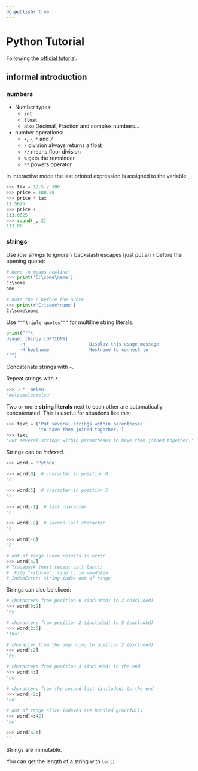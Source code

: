 ```yaml
---
dg-publish: true
---
```

# Python Tutorial

Following the [official tutorial](https://docs.python.org/3/tutorial/).

## informal introduction

### numbers

- Number types: 
    - `int`
    - `float`
    - also Decimal, Fraction and complex numbers...
- number operations:
    - `+`, `-`, `*` and `/`
    - `/` division always returns a float
    - `//` means floor division
    - `%` gets the remainder
    - `**` powers operator

In interactive mode the last printed expression is assigned to the variable `_`.

```python
>>> tax = 12.5 / 100
>>> price = 100.50
>>> price * tax
12.5625
>>> price + _
113.0625
>>> round(_, 2)
113.06
```

### strings

Use *raw strings* to ignore `\` backslash escapes (just put an `r` before the opening quote):
```python
# here \n means newline!
>>> print('C:\some\name')
C:\some
ame

# note the r before the quote
>>> print(r'C:\some\name')
C:\some\name
```

Use `"""triple quotes"""` for multiline string literals:
```python
print("""\
Usage: thingy [OPTIONS]
     -h                        Display this usage message
     -H hostname               Hostname to connect to
""")
```

Concatenate strings with `+`.

Repeat strings with `*`.
```python
>>> 3 * 'meleu'           
'meleumeleumeleu'
```

Two or more **string literals** next to each other are automatically concatenated. This is useful for situations like this:
```python
>>> text = ('Put several strings within parentheses '
            'to have them joined together.')
>>> text
'Put several strings within parentheses to have them joined together.'
```

Strings can be *indexed*.
```python
>>> word = 'Python'

>>> word[0]  # character in position 0
'P'

>>> word[5]  # character in position 5
'n'

>>> word[-1]  # last character
'n'

>>> word[-2]  # second-last character
'o'

>>> word[-6]
'P'

# out of range index results in error
>>> word[42]
# Traceback (most recent call last):
#  File "<stdin>", line 1, in <module>
# IndexError: string index out of range
```

Strings can also be sliced:
```python
# characters from position 0 (included) to 2 (excluded)
>>> word[0:2]
'Py'

# characters from position 2 (included) to 5 (excluded)
>>> word[2:5]
'tho'

# character from the beginning to position 2 (excluded)
>>> word[:2]
'Py'

# characters from position 4 (included) to the end
>>> word[4:]
'on'

# characters from the second-last (included) to the end
>>> word[-2:]
'on'

# out of range slice indexes are handled gracrfully
>>> word[4:42]
'on'

>>> word[42:]
''
```

Strings are immutable.

You can get the length of a string with `len()`

